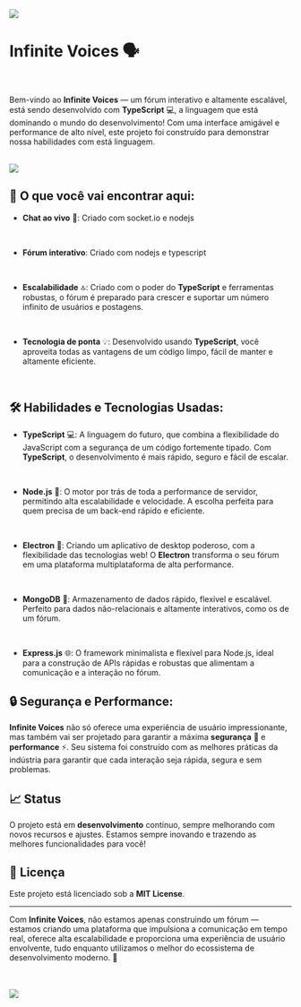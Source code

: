 <img src='https://github.com/user-attachments/assets/171da039-5822-4054-b2fd-8c3017f6e100'>

# Infinite Voices 🗣️

<br>

Bem-vindo ao **Infinite Voices** — um fórum interativo e altamente escalável, está sendo desenvolvido com **TypeScript** 💻, a linguagem que está dominando o mundo do desenvolvimento! Com uma interface amigável e performance de alto nível, este projeto foi construído para demonstrar nossa habilidades com está linguagem.

<br>

<img src='https://github.com/user-attachments/assets/d2fafd51-dac2-43be-ac37-9d17e039fab1'>

<br>

## 🚀 O que você vai encontrar aqui:

- **Chat ao vivo** 💬: Criado com socket.io e nodejs

<br>

- **Fórum interativo**: Criado com nodejs e typescript<br>

<br>

- **Escalabilidade** 🔝: Criado com o poder do **TypeScript** e ferramentas robustas, o fórum é preparado para crescer e suportar um número infinito de usuários e postagens.<br>

<br>

- **Tecnologia de ponta** 💡: Desenvolvido usando **TypeScript**, você aproveita todas as vantagens de um código limpo, fácil de manter e altamente eficiente.<br>

<br>

## 🛠️ Habilidades e Tecnologias Usadas:

- **TypeScript** 💻: A linguagem do futuro, que combina a flexibilidade do JavaScript com a segurança de um código fortemente tipado. Com **TypeScript**, o desenvolvimento é mais rápido, seguro e fácil de escalar.
  
<br>

- **Node.js** 🚀: O motor por trás de toda a performance de servidor, permitindo alta escalabilidade e velocidade. A escolha perfeita para quem precisa de um back-end rápido e eficiente.
<br>

- **Electron** 🔲: Criando um aplicativo de desktop poderoso, com a flexibilidade das tecnologias web! O **Electron** transforma o seu fórum em uma plataforma multiplataforma de alta performance.<br>

<br>

- **MongoDB** 💾: Armazenamento de dados rápido, flexível e escalável. Perfeito para dados não-relacionais e altamente interativos, como os de um fórum.<br>

<br>

- **Express.js** 🌐: O framework minimalista e flexível para Node.js, ideal para a construção de APIs rápidas e robustas que alimentam a comunicação e a interação no fórum.<br>

## 🔒 Segurança e Performance:

**Infinite Voices** não só oferece uma experiência de usuário impressionante, mas também vai ser projetado para garantir a máxima **segurança** 🔐 e **performance** ⚡. Seu sistema foi construído com as melhores práticas da indústria para garantir que cada interação seja rápida, segura e sem problemas.

## 📈 Status

O projeto está em **desenvolvimento** contínuo, sempre melhorando com novos recursos e ajustes. Estamos sempre inovando e trazendo as melhores funcionalidades para você!

## 📜 Licença

Este projeto está licenciado sob a **MIT License**.

---

Com **Infinite Voices**, não estamos apenas construindo um fórum — estamos criando uma plataforma que impulsiona a comunicação em tempo real, oferece alta escalabilidade e proporciona uma experiência de usuário envolvente, tudo enquanto utilizamos o melhor do ecossistema de desenvolvimento moderno. 🚀

<br><br>
<img src='https://github.com/user-attachments/assets/171da039-5822-4054-b2fd-8c3017f6e100'>
